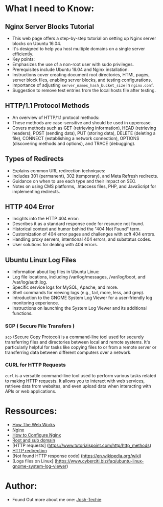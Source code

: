 # What I need to Know:

## Nginx Server Blocks Tutorial

- This web page offers a step-by-step tutorial on setting up Nginx server blocks on Ubuntu 16.04.
- It's designed to help you host multiple domains on a single server efficiently.
- Key points:
- Emphasizes the use of a non-root user with sudo privileges.
- Prerequisites include Ubuntu 16.04 and Nginx installation.
- Instructions cover creating document root directories, HTML pages, server block files, enabling server blocks, and testing configurations.
- Importance of adjusting `server_names_hash_bucket_size` in `nginx.conf`.
- Suggestion to remove test entries from the local hosts file after testing.

## HTTP/1.1 Protocol Methods

- An overview of HTTP/1.1 protocol methods:
- These methods are case-sensitive and should be used in uppercase.
- Covers methods such as GET (retrieving information), HEAD (retrieving headers), POST (sending data), PUT (storing data), DELETE (deleting a file), CONNECT (establishing a network connection), OPTIONS (discovering methods and options), and TRACE (debugging).

## Types of Redirects

- Explains common URL redirection techniques:
- Includes 301 (permanent), 302 (temporary), and Meta Refresh redirects.
- Guidance on when to use each type and their impact on SEO.
- Notes on using CMS platforms, .htaccess files, PHP, and JavaScript for implementing redirects.

## HTTP 404 Error

- Insights into the HTTP 404 error:
- Describes it as a standard response code for resource not found.
- Historical context and humor behind the "404 Not Found" term.
- Customization of 404 error pages and challenges with soft 404 errors.
- Handling proxy servers, intentional 404 errors, and substatus codes.
- User solutions for dealing with 404 errors.

## Ubuntu Linux Log Files

- Information about log files in Ubuntu Linux:
- Log file locations, including /var/log/messages, /var/log/boot, and /var/log/auth.log.
- Specific service logs for MySQL, Apache, and more.
- Shell commands for viewing logs (e.g., tail, more, less, and grep).
- Introduction to the GNOME System Log Viewer for a user-friendly log monitoring experience.
- Instructions on launching the System Log Viewer and its additional functions.

### SCP ( Secure File Transfers )

`scp` (Secure Copy Protocol) is a command-line tool used for securely transferring files and directories between local and remote systems. It's particularly helpful for tasks like copying files to or from a remote server or transferring data between different computers over a network.

### CURL for HTTP Requests

`curl` is a versatile command-line tool used to perform various tasks related to making HTTP requests. It allows you to interact with web services, retrieve data from websites, and even upload data when interacting with APIs or web applications.

# Ressources:

- [How The Web Works](https://developer.mozilla.org/en-US/docs/Learn/Getting_started_with_the_web/How_the_Web_works)
- [Nginx](https://en.wikipedia.org/wiki/Nginx)
- [How to Configure Nginx](https://www.digitalocean.com/community/tutorials/how-to-set-up-nginx-server-blocks-virtual-hosts-on-ubuntu-16-04)
- [Root and sub domain](https://landingi.com/help/domains-vs-subdomains/)
- [HTTP requests] (https://www.tutorialspoint.com/http/http_methods)
- [HTTP redirection](https://moz.com/learn/seo/redirection)
- [Not found HTTP response code] (https://en.wikipedia.org/wiki)
- [Logs files on Linux] (https://www.cyberciti.biz/faq/ubuntu-linux-gnome-system-log-viewer)


# Author:

- Found Out more about me one: [Josh-Techie](https://github.com/Josh-techie)
